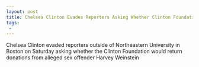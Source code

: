 ```yaml
---
layout: post
title: Chelsea Clinton Evades Reporters Asking Whether Clinton Foundation Will Return Harvey Weinsteins Donations
tags:
 -
---
```

Chelsea Clinton evaded reporters outside of Northeastern University in Boston on Saturday asking whether the Clinton Foundation would return donations from alleged sex offender Harvey Weinstein
